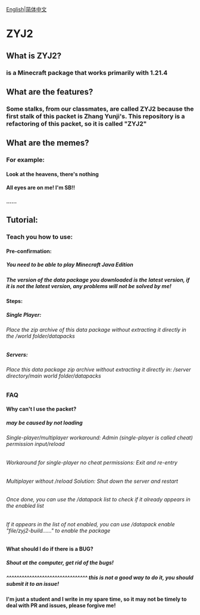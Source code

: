 [English](./README-EN.md)|[简体中文](./README.md)
# ZYJ2
## What is ZYJ2?
### is a Minecraft package that works primarily with 1.21.4
## What are the features?
### Some stalks, from our classmates, are called ZYJ2 because the first stalk of this packet is Zhang Yunji's. This repository is a refactoring of this packet, so it is called "ZYJ2"
## What are the memes?
### For example:
#### Look at the heavens, there's nothing
#### All eyes are on me! I'm SB!!
#### ……
## Tutorial:
### Teach you how to use:
#### Pre-confirmation:
##### You need to be able to play Minecraft Java Edition
##### The version of the data package you downloaded is the latest version, if it is not the latest version, any problems will not be solved by me!
#### Steps:
##### Single Player:
###### Place the zip archive of this data package without extracting it directly in the /world folder/datapacks
##### Servers:
###### Place this data package zip archive without extracting it directly in: /server directory/main world folder/datapacks
### FAQ
#### Why can't I use the packet?
##### may be caused by not loading
###### Single-player/multiplayer workaround: Admin (single-player is called cheat) permission input/reload
###### Workaround for single-player no cheat permissions: Exit and re-entry
###### Multiplayer without /reload Solution: Shut down the server and restart
###### Once done, you can use the /datapack list to check if it already appears in the enabled list
###### If it appears in the list of not enabled, you can use /datapack enable "file/zyj2-build......" to enable the package
#### What should I do if there is a BUG?
##### Shout at the computer, get rid of the bugs!
##### ^^^^^^^^^^^^^^^^^^^^^^^^^^^^^^^^ this is not a good way to do it, you should submit it to an issue!
#### I'm just a student and I write in my spare time, so it may not be timely to deal with PR and issues, please forgive me!
